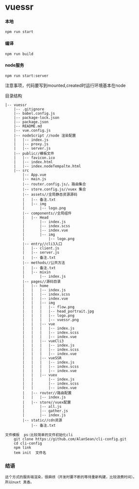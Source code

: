 # vuessr

#### 本地
    npm run start
#### 编译
    npm run build
#### node服务
    npm run start:server


注意事项，代码要写到mounted,created时运行环境基本在node


目录结构
```
|-- vuessr
    |-- .gitignore
    |-- babel.config.js
    |-- package-lock.json
    |-- package.json
    |-- README.md
    |-- vue.config.js
    |-- nodeScript //node 渲染配置
    |   |-- index.js
    |   |-- proxy.js
    |   |-- server.js
    |-- public//模板文件
    |   |-- favicon.ico
    |   |-- index.html
    |   |-- index.nodeTempalte.html
    |-- src
        |-- App.vue
        |-- main.js
        |-- router.config.js/。路由集合
        |-- store.config.js//vuex 集合
        |-- assets//全局静态资源源码
        |   |-- 备注.txt
        |   |-- img
        |       |-- logo.png
        |-- components//全局组件
        |   |-- Head
        |       |-- index.js
        |       |-- index.scss
        |       |-- index.vue
        |       |-- img
        |           |-- logo.png
        |-- entry//cli3入口
        |   |-- client.js
        |   |-- server.js
        |   |-- 备注.txt
        |-- methods//公共方法
        |   |-- 备注.txt
        |   |-- mixin
        |       |-- index.js
        |-- pages//源码目录
        |   |-- home
        |   |   |-- index.js
        |   |   |-- index.scss
        |   |   |-- index.vue
        |   |   |-- img
        |   |   |   |-- flow.png
        |   |   |   |-- head_portrait.jpg
        |   |   |   |-- logo.png
        |   |   |   |-- vuessr.png
        |   |   |-- vue
        |   |   |   |-- index.js
        |   |   |   |-- index.scss
        |   |   |   |-- index.vue
        |   |   |-- vueCli3
        |   |   |   |-- index.js
        |   |   |   |-- index.scss
        |   |   |   |-- index.vue
        |   |   |-- vueSSR
        |   |   |   |-- index.js
        |   |   |   |-- index.scss
        |   |   |   |-- index.vue
        |   |   |-- vuex
        |   |       |-- index.js
        |   |       |-- index.scss
        |   |       |-- index.vue
        |   |-- router//路由配置
        |   |   |-- index.js
        |   |-- store//vuex配置
        |       |-- all.js
        |       |-- gather.js
        |       |-- index.js
        |-- static//cdn资源
            |-- 备注.txt

```
    文件模板  ps:比较简单的文件初始化cli
        git clone https://github.com/AlanSean/cli-config.git
        cd cli-config
        npm link
        tem init  文件名



### 结语
    这个方式的服务端渲染，很麻烦（开发时要不断的等待重新构建，比较浪费时间）。
    所以nuxt 真香。
